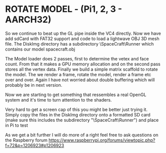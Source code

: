 # ROTATE MODEL - (Pi1, 2, 3 - AARCH32)
>
So we continue to beat up the GL pipe inside the VC4 directly. Now we have add sdCard with FAT32 support and code to load a lightwave OBJ 3D mesh file. The DiskImg directory has a subdirectory \\SpaceCraft\\Runner which contains our model spacecraft.obj

The Model loader does 2 passes, first to determine the vetex and face count. From that it makes a GPU memory allocation and on the second pass stores all the vertex data. Finally we build a simple matrix scaffold to rotate the model. The we render a frame, rotate the model, render a frame etc over and over. Again I have not worried about double buffering which will probably be in next version.

Now we are starting to get something that ressembles a real OpenGL system and it's time to turn attention to the shaders.

Very hard to get a screen cap of this you might be better just trying it. Simply copy the files in the DiskImg directory onto a formatted SD card (make sure this includes the subdirectory "\\SpaceCraft\\Runner") and place in Pi to test 

As we get a bit further I will do more of a right feel free to ask questions on the Raspberry forum
https://www.raspberrypi.org/forums/viewtopic.php?f=72&p=1206923#p1206923
